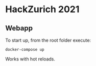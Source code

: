 # HackZurich 2021

## Webapp

To start up, from the root folder execute:
```
docker-compose up
```
Works with hot reloads.
